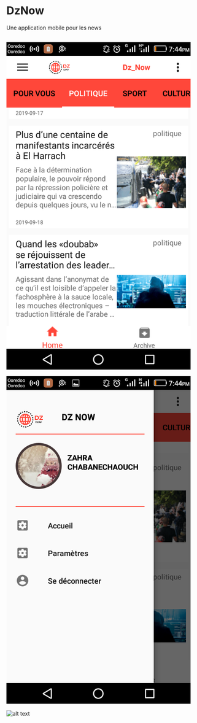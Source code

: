 # DzNow
Une application mobile pour les news 

## 


![alt text](https://raw.githubusercontent.com/Zahrachab/DzNow/master/Screenshot_2019-09-19-19-44-22.png)

![alt text](https://raw.githubusercontent.com/Zahrachab/DzNow/master/Screenshot_2019-09-19-19-44-34.png)

![alt text](https://raw.githubusercontent.com/Zahrachab/DzNow/master/Screenshot_2019-09-19-19-44-46.png)


